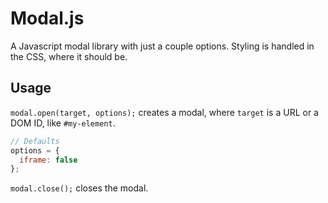 # Modal.js

A Javascript modal library with just a couple options. Styling is handled in the CSS, where it should be.

## Usage

`modal.open(target, options);` creates a modal, where `target` is a URL or a DOM ID, like `#my-element`.

```javascript
// Defaults
options = {
  iframe: false
};
```

`modal.close();` closes the modal.
